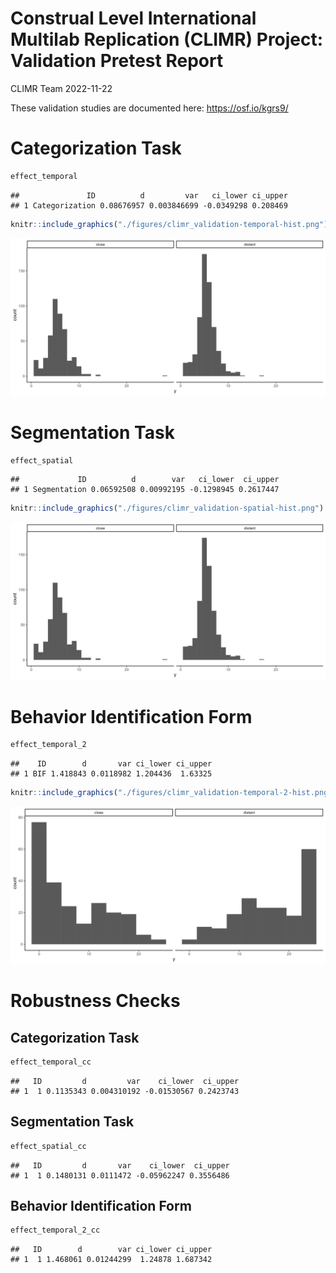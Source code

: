 Construal Level International Multilab Replication (CLIMR) Project:
Validation Pretest Report
================
CLIMR Team
2022-11-22

These validation studies are documented here: <https://osf.io/kgrs9/>

# Categorization Task

``` r
effect_temporal
```

    ##               ID          d         var   ci_lower ci_upper
    ## 1 Categorization 0.08676957 0.003846699 -0.0349298 0.208469

``` r
knitr::include_graphics("./figures/climr_validation-temporal-hist.png")
```

![](./figures/climr_validation-temporal-hist.png)<!-- -->

# Segmentation Task

``` r
effect_spatial
```

    ##             ID          d        var   ci_lower  ci_upper
    ## 1 Segmentation 0.06592508 0.00992195 -0.1298945 0.2617447

``` r
knitr::include_graphics("./figures/climr_validation-spatial-hist.png")
```

![](./figures/climr_validation-spatial-hist.png)<!-- -->

# Behavior Identification Form

``` r
effect_temporal_2
```

    ##    ID        d       var ci_lower ci_upper
    ## 1 BIF 1.418843 0.0118982 1.204436  1.63325

``` r
knitr::include_graphics("./figures/climr_validation-temporal-2-hist.png")
```

![](./figures/climr_validation-temporal-2-hist.png)<!-- -->

# Robustness Checks

## Categorization Task

``` r
effect_temporal_cc
```

    ##   ID         d         var    ci_lower  ci_upper
    ## 1  1 0.1135343 0.004310192 -0.01530567 0.2423743

## Segmentation Task

``` r
effect_spatial_cc
```

    ##   ID         d       var    ci_lower  ci_upper
    ## 1  1 0.1480131 0.0111472 -0.05962247 0.3556486

## Behavior Identification Form

``` r
effect_temporal_2_cc
```

    ##   ID        d        var ci_lower ci_upper
    ## 1  1 1.468061 0.01244299  1.24878 1.687342
